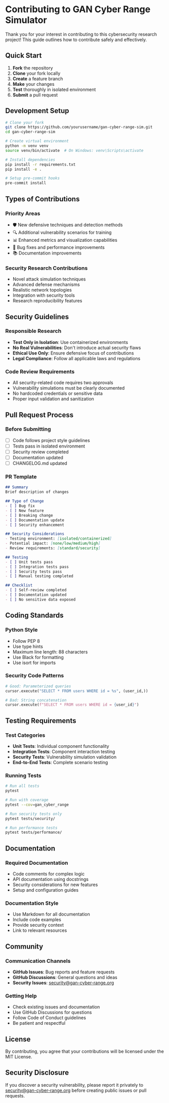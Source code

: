 # Contributing to GAN Cyber Range Simulator

Thank you for your interest in contributing to this cybersecurity research project! This guide outlines how to contribute safely and effectively.

## Quick Start

1. **Fork** the repository
2. **Clone** your fork locally
3. **Create** a feature branch
4. **Make** your changes
5. **Test** thoroughly in isolated environment
6. **Submit** a pull request

## Development Setup

```bash
# Clone your fork
git clone https://github.com/yourusername/gan-cyber-range-sim.git
cd gan-cyber-range-sim

# Create virtual environment
python -m venv venv
source venv/bin/activate  # On Windows: venv\Scripts\activate

# Install dependencies
pip install -r requirements.txt
pip install -e .

# Setup pre-commit hooks
pre-commit install
```

## Types of Contributions

### Priority Areas
- 🛡️ New defensive techniques and detection methods
- 🔍 Additional vulnerability scenarios for training
- 📊 Enhanced metrics and visualization capabilities
- 🐛 Bug fixes and performance improvements
- 📚 Documentation improvements

### Security Research Contributions
- Novel attack simulation techniques
- Advanced defense mechanisms
- Realistic network topologies
- Integration with security tools
- Research reproducibility features

## Security Guidelines

### Responsible Research
- **Test Only in Isolation**: Use containerized environments
- **No Real Vulnerabilities**: Don't introduce actual security flaws
- **Ethical Use Only**: Ensure defensive focus of contributions
- **Legal Compliance**: Follow all applicable laws and regulations

### Code Review Requirements
- All security-related code requires two approvals
- Vulnerability simulations must be clearly documented
- No hardcoded credentials or sensitive data
- Proper input validation and sanitization

## Pull Request Process

### Before Submitting
- [ ] Code follows project style guidelines
- [ ] Tests pass in isolated environment
- [ ] Security review completed
- [ ] Documentation updated
- [ ] CHANGELOG.md updated

### PR Template
```markdown
## Summary
Brief description of changes

## Type of Change
- [ ] Bug fix
- [ ] New feature
- [ ] Breaking change
- [ ] Documentation update
- [ ] Security enhancement

## Security Considerations
- Testing environment: [isolated/containerized]
- Potential impact: [none/low/medium/high]
- Review requirements: [standard/security]

## Testing
- [ ] Unit tests pass
- [ ] Integration tests pass
- [ ] Security tests pass
- [ ] Manual testing completed

## Checklist
- [ ] Self-review completed
- [ ] Documentation updated
- [ ] No sensitive data exposed
```

## Coding Standards

### Python Style
- Follow PEP 8
- Use type hints
- Maximum line length: 88 characters
- Use Black for formatting
- Use isort for imports

### Security Code Patterns
```python
# Good: Parameterized queries
cursor.execute("SELECT * FROM users WHERE id = %s", (user_id,))

# Bad: String concatenation
cursor.execute(f"SELECT * FROM users WHERE id = {user_id}")
```

## Testing Requirements

### Test Categories
- **Unit Tests**: Individual component functionality
- **Integration Tests**: Component interaction testing
- **Security Tests**: Vulnerability simulation validation
- **End-to-End Tests**: Complete scenario testing

### Running Tests
```bash
# Run all tests
pytest

# Run with coverage
pytest --cov=gan_cyber_range

# Run security tests only
pytest tests/security/

# Run performance tests
pytest tests/performance/
```

## Documentation

### Required Documentation
- Code comments for complex logic
- API documentation using docstrings
- Security considerations for new features
- Setup and configuration guides

### Documentation Style
- Use Markdown for all documentation
- Include code examples
- Provide security context
- Link to relevant resources

## Community

### Communication Channels
- **GitHub Issues**: Bug reports and feature requests
- **GitHub Discussions**: General questions and ideas
- **Security Issues**: security@gan-cyber-range.org

### Getting Help
- Check existing issues and documentation
- Use GitHub Discussions for questions
- Follow Code of Conduct guidelines
- Be patient and respectful

## License

By contributing, you agree that your contributions will be licensed under the MIT License.

## Security Disclosure

If you discover a security vulnerability, please report it privately to security@gan-cyber-range.org before creating public issues or pull requests.